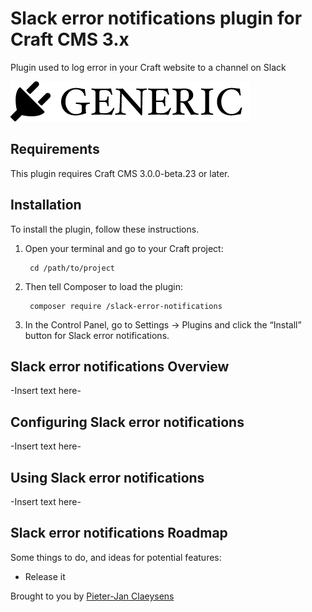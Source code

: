 # Slack error notifications plugin for Craft CMS 3.x

Plugin used to log error in your Craft website to a channel on Slack

![Screenshot](resources/img/plugin-logo.png)

## Requirements

This plugin requires Craft CMS 3.0.0-beta.23 or later.

## Installation

To install the plugin, follow these instructions.

1. Open your terminal and go to your Craft project:

        cd /path/to/project

2. Then tell Composer to load the plugin:

        composer require /slack-error-notifications

3. In the Control Panel, go to Settings → Plugins and click the “Install” button for Slack error notifications.

## Slack error notifications Overview

-Insert text here-

## Configuring Slack error notifications

-Insert text here-

## Using Slack error notifications

-Insert text here-

## Slack error notifications Roadmap

Some things to do, and ideas for potential features:

* Release it

Brought to you by [Pieter-Jan Claeysens](https://github.com/pieterxjan)

